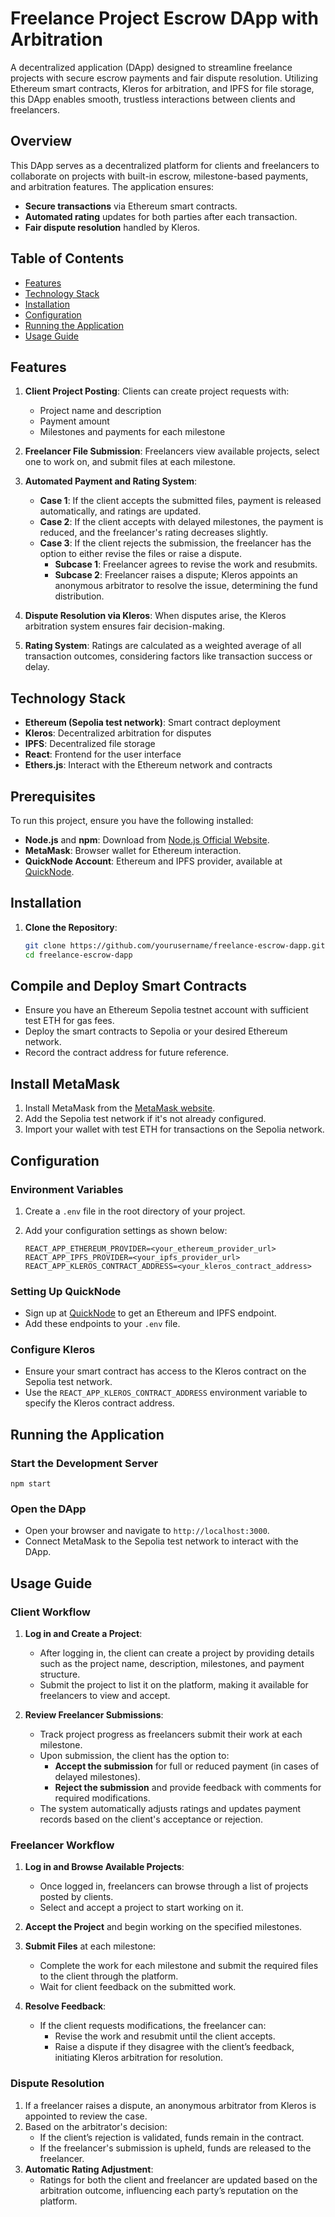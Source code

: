 # Freelance Project Escrow DApp with Arbitration

A decentralized application (DApp) designed to streamline freelance projects with secure escrow payments and fair dispute resolution. Utilizing Ethereum smart contracts, Kleros for arbitration, and IPFS for file storage, this DApp enables smooth, trustless interactions between clients and freelancers.

## Overview

This DApp serves as a decentralized platform for clients and freelancers to collaborate on projects with built-in escrow, milestone-based payments, and arbitration features. The application ensures:
- **Secure transactions** via Ethereum smart contracts.
- **Automated rating** updates for both parties after each transaction.
- **Fair dispute resolution** handled by Kleros.

## Table of Contents
- [Features](#features)
- [Technology Stack](#technology-stack)
- [Installation](#installation)
- [Configuration](#configuration)
- [Running the Application](#running-the-application)
- [Usage Guide](#usage-guide)

## Features

1. **Client Project Posting**: Clients can create project requests with:
   - Project name and description
   - Payment amount
   - Milestones and payments for each milestone

2. **Freelancer File Submission**: Freelancers view available projects, select one to work on, and submit files at each milestone.

3. **Automated Payment and Rating System**: 
   - **Case 1**: If the client accepts the submitted files, payment is released automatically, and ratings are updated.
   - **Case 2**: If the client accepts with delayed milestones, the payment is reduced, and the freelancer's rating decreases slightly.
   - **Case 3**: If the client rejects the submission, the freelancer has the option to either revise the files or raise a dispute.
       - **Subcase 1**: Freelancer agrees to revise the work and resubmits.
       - **Subcase 2**: Freelancer raises a dispute; Kleros appoints an anonymous arbitrator to resolve the issue, determining the fund distribution.

4. **Dispute Resolution via Kleros**: When disputes arise, the Kleros arbitration system ensures fair decision-making.

5. **Rating System**: Ratings are calculated as a weighted average of all transaction outcomes, considering factors like transaction success or delay.

## Technology Stack

- **Ethereum (Sepolia test network)**: Smart contract deployment
- **Kleros**: Decentralized arbitration for disputes
- **IPFS**: Decentralized file storage
- **React**: Frontend for the user interface
- **Ethers.js**: Interact with the Ethereum network and contracts

## Prerequisites

To run this project, ensure you have the following installed:
- **Node.js** and **npm**: Download from [Node.js Official Website](https://nodejs.org/).
- **MetaMask**: Browser wallet for Ethereum interaction.
- **QuickNode Account**: Ethereum and IPFS provider, available at [QuickNode](https://www.quicknode.com/).

## Installation

1. **Clone the Repository**:
   ```bash
   git clone https://github.com/yourusername/freelance-escrow-dapp.git
   cd freelance-escrow-dapp


## Compile and Deploy Smart Contracts

- Ensure you have an Ethereum Sepolia testnet account with sufficient test ETH for gas fees.
- Deploy the smart contracts to Sepolia or your desired Ethereum network.
- Record the contract address for future reference.

## Install MetaMask

1. Install MetaMask from the [MetaMask website](https://metamask.io/).
2. Add the Sepolia test network if it's not already configured.
3. Import your wallet with test ETH for transactions on the Sepolia network.


## Configuration

### Environment Variables

1. Create a `.env` file in the root directory of your project.
2. Add your configuration settings as shown below:

   ```plaintext
   REACT_APP_ETHEREUM_PROVIDER=<your_ethereum_provider_url>
   REACT_APP_IPFS_PROVIDER=<your_ipfs_provider_url>
   REACT_APP_KLEROS_CONTRACT_ADDRESS=<your_kleros_contract_address>

### Setting Up QuickNode

- Sign up at [QuickNode](https://www.quicknode.com/) to get an Ethereum and IPFS endpoint.
- Add these endpoints to your `.env` file.

### Configure Kleros

- Ensure your smart contract has access to the Kleros contract on the Sepolia test network.
- Use the `REACT_APP_KLEROS_CONTRACT_ADDRESS` environment variable to specify the Kleros contract address.



## Running the Application

### Start the Development Server

    npm start

### Open the DApp

- Open your browser and navigate to `http://localhost:3000`.
- Connect MetaMask to the Sepolia test network to interact with the DApp.



## Usage Guide

### Client Workflow

1. **Log in and Create a Project**:
   - After logging in, the client can create a project by providing details such as the project name, description, milestones, and payment structure.
   - Submit the project to list it on the platform, making it available for freelancers to view and accept.

2. **Review Freelancer Submissions**:
   - Track project progress as freelancers submit their work at each milestone.
   - Upon submission, the client has the option to:
     - **Accept the submission** for full or reduced payment (in cases of delayed milestones).
     - **Reject the submission** and provide feedback with comments for required modifications.
   - The system automatically adjusts ratings and updates payment records based on the client's acceptance or rejection.

### Freelancer Workflow

1. **Log in and Browse Available Projects**:
   - Once logged in, freelancers can browse through a list of projects posted by clients.
   - Select and accept a project to start working on it.

2. **Accept the Project** and begin working on the specified milestones.

3. **Submit Files** at each milestone:
   - Complete the work for each milestone and submit the required files to the client through the platform.
   - Wait for client feedback on the submitted work.

4. **Resolve Feedback**:
   - If the client requests modifications, the freelancer can:
     - Revise the work and resubmit until the client accepts.
     - Raise a dispute if they disagree with the client’s feedback, initiating Kleros arbitration for resolution.

### Dispute Resolution

1. If a freelancer raises a dispute, an anonymous arbitrator from Kleros is appointed to review the case.
2. Based on the arbitrator's decision:
   - If the client’s rejection is validated, funds remain in the contract.
   - If the freelancer's submission is upheld, funds are released to the freelancer.
3. **Automatic Rating Adjustment**:
   - Ratings for both the client and freelancer are updated based on the arbitration outcome, influencing each party’s reputation on the platform.

   
